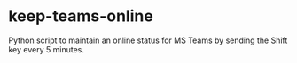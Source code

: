# keep-teams-online
Python script to maintain an online status for MS Teams by sending the Shift key every 5 minutes.
